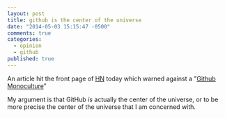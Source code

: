 ```yaml
---
layout: post
title: github is the center of the universe
date: "2014-05-03 15:15:47 -0500"
comments: true
categories: 
  - opinion
  - github
published: true
---
```


An article hit the front page of [HN](http://news.ycombinator.com) today which warned against a "[Github Monoculture](http://nedbatchelder.com//blog/201405/github_monoculture.html)"

<!-- more -->

My argument is that GitHub _is_ actually the center of the universe, or to be more precise the center of the universe that I am concerned with.